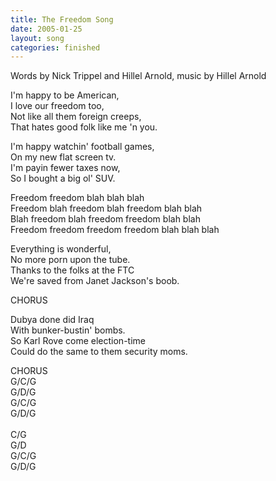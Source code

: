 ```yaml
---
title: The Freedom Song
date: 2005-01-25
layout: song
categories: finished
---
```

<div class="notes">Words by Nick Trippel and Hillel Arnold, music by Hillel Arnold</div>

I'm happy to be American,  
I love our freedom too,  
Not like all them foreign creeps,  
That hates good folk like me 'n you.

I'm happy watchin' football games,  
On my new flat screen tv.  
I'm payin fewer taxes now,  
So I bought a big ol' SUV.

<div class="chorus">
  Freedom freedom blah blah blah<br/>
  Freedom blah freedom blah freedom blah blah<br/>
  Blah freedom blah freedom freedom blah blah<br/>
  Freedom freedom freedom freedom blah blah blah
</div>

Everything is wonderful,  
No more porn upon the tube.  
Thanks to the folks at the FTC  
We're saved from Janet Jackson's boob.  

<div class="chorus">CHORUS</div>

Dubya done did Iraq  
With bunker-bustin' bombs.  
So Karl Rove come election-time  
Could do the same to them security moms.  

<div class="chords">CHORUS</div>

<div class="chords">
  G/C/G<br/>
  G/D/G<br/>
  G/C/G<br/>
  G/D/G<br/>
  <br/>
  C/G<br/>
  G/D<br/>
  G/C/G<br/>
  G/D/G
</div>
